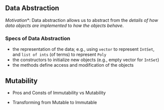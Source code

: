 

## Data Abstraction

*Motivation**: Data abstraction allows us to abstract from the *details of how data objects are implemented* to *how the objects behave*.


### Specs of Data Abstraction
- the representation of the data; e.g., using `vector` to represent `IntSet`, and `list of ints` (of terms) to represent `Poly`
- the constructors to initialize new objects (e.g., empty vector for `IntSet`)
- the methods define access and modification of the objects 

## Mutability

- Pros and Consts of Immutability vs Mutability


- Transforming from Mutable to Immutable



